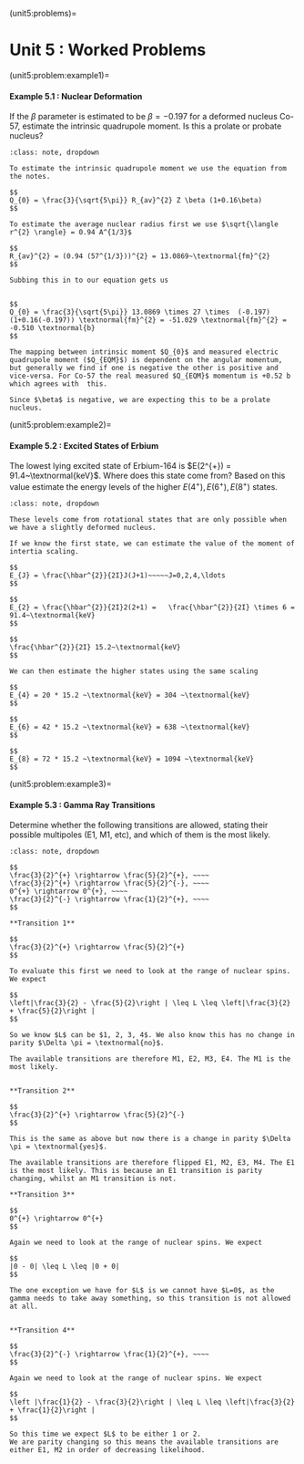 (unit5:problems)=
# Unit 5 : Worked Problems

(unit5:problem:example1)=
#### Example 5.1 : Nuclear Deformation
If the $\beta$ parameter is estimated to be $\beta=-0.197$ for a deformed nucleus Co-57, estimate the intrinsic quadrupole moment. Is this a prolate or probate nucleus?
```{admonition} Solution
:class: note, dropdown

To estimate the intrinsic quadrupole moment we use the equation from the notes.

$$
Q_{0} = \frac{3}{\sqrt{5\pi}} R_{av}^{2} Z \beta (1+0.16\beta)
$$

To estimate the average nuclear radius first we use $\sqrt{\langle r^{2} \rangle} = 0.94 A^{1/3}$

$$
R_{av}^{2} = (0.94 (57^{1/3}))^{2} = 13.0869~\textnormal{fm}^{2}
$$

Subbing this in to our equation gets us


$$
Q_{0} = \frac{3}{\sqrt{5\pi}} 13.0869 \times 27 \times  (-0.197) (1+0.16(-0.197)) \textnormal{fm}^{2} = -51.029 \textnormal{fm}^{2} = -0.510 \textnormal{b}
$$

The mapping between intrinsic moment $Q_{0}$ and measured electric quadrupole moment ($Q_{EQM}$) is dependent on the angular momentum, but generally we find if one is negative the other is positive and vice-versa. For Co-57 the real measured $Q_{EQM}$ momentum is +0.52 b which agrees with  this.

Since $\beta$ is negative, we are expecting this to be a prolate nucleus.

``` 

(unit5:problem:example2)=
#### Example 5.2 : Excited States of Erbium

The lowest lying excited state of Erbium-164 is $E(2^{+}) = 91.4~\textnormal{keV}$. Where does this state come from? Based on this value estimate the energy levels of the higher $E(4^{+}), E(6^{+}), E(8^{+})$ states.

```{admonition} Solution
:class: note, dropdown

These levels come from rotational states that are only possible when we have a slightly deformed nucleus.

If we know the first state, we can estimate the value of the moment of intertia scaling.

$$
E_{J} = \frac{\hbar^{2}}{2I}J(J+1)~~~~~J=0,2,4,\ldots
$$

$$
E_{2} = \frac{\hbar^{2}}{2I}2(2+1) =   \frac{\hbar^{2}}{2I} \times 6 = 91.4~\textnormal{keV}
$$

$$
\frac{\hbar^{2}}{2I} 15.2~\textnormal{keV}
$$

We can then estimate the higher states using the same scaling

$$
E_{4} = 20 * 15.2 ~\textnormal{keV} = 304 ~\textnormal{keV}
$$

$$
E_{6} = 42 * 15.2 ~\textnormal{keV} = 638 ~\textnormal{keV}
$$

$$
E_{8} = 72 * 15.2 ~\textnormal{keV} = 1094 ~\textnormal{keV}
$$

``` 


(unit5:problem:example3)=
#### Example 5.3 : Gamma Ray Transitions

Determine whether the following transitions are allowed, stating their possible multipoles (E1, M1, etc), and which of them is the most likely.


```{admonition} Solution
:class: note, dropdown

$$
\frac{3}{2}^{+} \rightarrow \frac{5}{2}^{+}, ~~~~
\frac{3}{2}^{+} \rightarrow \frac{5}{2}^{-}, ~~~~
0^{+} \rightarrow 0^{+}, ~~~~
\frac{3}{2}^{-} \rightarrow \frac{1}{2}^{+}, ~~~~
$$

**Transition 1**

$$
\frac{3}{2}^{+} \rightarrow \frac{5}{2}^{+}
$$

To evaluate this first we need to look at the range of nuclear spins. We expect

$$
\left|\frac{3}{2} - \frac{5}{2}\right | \leq L \leq \left|\frac{3}{2} + \frac{5}{2}\right |
$$

So we know $L$ can be $1, 2, 3, 4$. We also know this has no change in parity $\Delta \pi = \textnormal{no}$.

The available transitions are therefore M1, E2, M3, E4. The M1 is the most likely.


**Transition 2**

$$
\frac{3}{2}^{+} \rightarrow \frac{5}{2}^{-}
$$

This is the same as above but now there is a change in parity $\Delta \pi = \textnormal{yes}$.

The available transitions are therefore flipped E1, M2, E3, M4. The E1 is the most likely. This is because an E1 transition is parity changing, whilst an M1 transition is not.

**Transition 3**

$$
0^{+} \rightarrow 0^{+}
$$

Again we need to look at the range of nuclear spins. We expect

$$
|0 - 0| \leq L \leq |0 + 0|
$$

The one exception we have for $L$ is we cannot have $L=0$, as the gamma needs to take away something, so this transition is not allowed at all.


**Transition 4**

$$
\frac{3}{2}^{-} \rightarrow \frac{1}{2}^{+}, ~~~~
$$

Again we need to look at the range of nuclear spins. We expect

$$
\left |\frac{1}{2} - \frac{3}{2}\right | \leq L \leq \left|\frac{3}{2} + \frac{1}{2}\right |
$$

So this time we expect $L$ to be either 1 or 2. 
We are parity changing so this means the available transitions are either E1, M2 in order of decreasing likelihood.

```